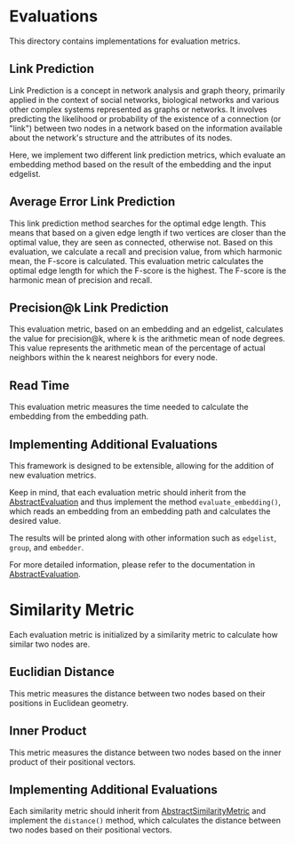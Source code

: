 # Evaluations
This directory contains implementations for evaluation metrics.

## Link Prediction

Link Prediction is a concept in network analysis and graph theory, primarily applied in the context of social networks, biological networks and various other complex systems represented as graphs or networks. It involves predicting the likelihood or probability of the existence of a connection (or "link") between two nodes in a network based on the information available about the network's structure and the attributes of its nodes.

Here, we implement two different link prediction metrics, which evaluate an embedding method based on the result of the embedding and the input edgelist.

## Average Error Link Prediction
This link prediction method searches for the optimal edge length. This means that based on a given edge length if two vertices are closer than the optimal value, they are seen as connected, otherwise not. Based on this evaluation, we calculate a recall and precision value, from which harmonic mean, the F-score is calculated.
This evaluation metric calculates the optimal edge length for which the F-score is the highest. The F-score is the harmonic mean of precision and recall.

## Precision@k Link Prediction
This evaluation metric, based on an embedding and an edgelist, calculates the value for precision@k, where k is the arithmetic mean of node degrees. This value represents the arithmetic mean of the percentage of actual neighbors within the k nearest neighbors for every node.

## Read Time
This evaluation metric measures the time needed to calculate the embedding from the embedding path.

## Implementing Additional Evaluations
This framework is designed to be extensible, allowing for the addition of new evaluation metrics.

Keep in mind, that each evaluation metric should inherit from the [AbstractEvaluation](abstract_evaluation.py) and thus implement the method `evaluate_embedding()`, which reads an embedding from an embedding path and calculates the desired value. 

The results will be printed along with other information such as `edgelist`, `group`, and `embedder`.

For more detailed information, please refer to the documentation in [AbstractEvaluation](abstract_evaluation.py).

# Similarity Metric
Each evaluation metric is initialized by a similarity metric to calculate how similar two nodes are.

## Euclidian Distance
This metric measures the distance between two nodes based on their positions in Euclidean geometry.

## Inner Product
This metric measures the distance between two nodes based on the inner product of their positional vectors.

## Implementing Additional Evaluations
Each similarity metric should inherit from [AbstractSimilarityMetric](similarity_metric.py) and implement the `distance()` method, which calculates the distance between two nodes based on their positional vectors.
